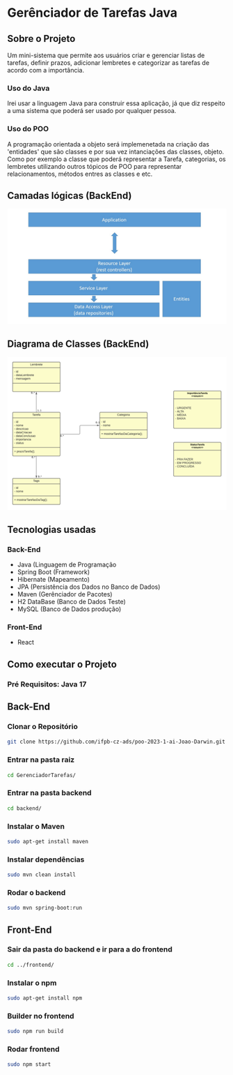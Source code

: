 # Gerênciador de Tarefas Java

## Sobre o Projeto
Um mini-sistema que permite aos usuários criar e gerenciar listas de tarefas, definir prazos, adicionar lembretes e categorizar as tarefas de acordo com a importância.

### Uso do Java
Irei usar a linguagem Java para construir essa aplicação, já que diz respeito a uma sistema que poderá ser usado por qualquer pessoa.

### Uso do POO
A programação orientada a objeto será implemenetada na criação das 'entidades' que são classes e por sua vez intanciações das classes, objeto. Como por exemplo a classe que poderá representar a Tarefa, categorias, os lembretes utilizando outros tópicos de POO para representar relacionamentos, métodos entres as classes e etc.

## Camadas lógicas (BackEnd)
![Modelo Conceitual](https://github.com/Joao-Darwin/repoImgs/blob/main/Imgs%20-%20Web%20Service%20SpringBoot/camadasLogicas.png)

## Diagrama de Classes (BackEnd)
![Diagrama de Classes](https://github.com/Joao-Darwin/repoImgs/blob/main/Imgs%20-%20Projeto%20POO%20To%20do%20List/DiagramaDeClasses.png)

## Tecnologias usadas
### Back-End
- Java (Linguagem de Programação
- Spring Boot (Framework)
- Hibernate (Mapeamento)
- JPA (Persistência dos Dados no Banco de Dados)
- Maven (Gerênciador de Pacotes)
- H2 DataBase (Banco de Dados Teste)
- MySQL (Banco de Dados produção)

### Front-End
- React

## Como executar o Projeto
### Pré Requisitos: Java 17

## Back-End
### Clonar o Repositório
```bash
git clone https://github.com/ifpb-cz-ads/poo-2023-1-ai-Joao-Darwin.git GerenciadorTarefas
```
### Entrar na pasta raiz
```bash
cd GerenciadorTarefas/
```

### Entrar na pasta backend
```bash
cd backend/
```

### Instalar o Maven
```bash
sudo apt-get install maven
```

### Instalar dependências
```bash
sudo mvn clean install 
```

### Rodar o backend
```bash
sudo mvn spring-boot:run
```

## Front-End
### Sair da pasta do backend e ir para a do frontend
```bash
cd ../frontend/
```

### Instalar o npm
```bash
sudo apt-get install npm
```

### Builder no frontend
```bash
sudo npm run build
```

### Rodar frontend
```bash
sudo npm start
```
